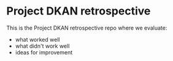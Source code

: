 # Project DKAN retrospective

This is the Project DKAN retrospective repo where we evaluate:

* what worked well
* what didn't work well
* ideas for improvement
